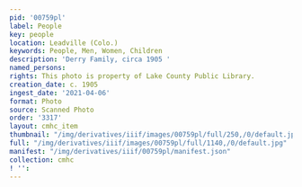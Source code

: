 ```yaml
---
pid: '00759pl'
label: People
key: people
location: Leadville (Colo.)
keywords: People, Men, Women, Children
description: 'Derry Family, circa 1905 '
named_persons: 
rights: This photo is property of Lake County Public Library.
creation_date: c. 1905
ingest_date: '2021-04-06'
format: Photo
source: Scanned Photo
order: '3317'
layout: cmhc_item
thumbnail: "/img/derivatives/iiif/images/00759pl/full/250,/0/default.jpg"
full: "/img/derivatives/iiif/images/00759pl/full/1140,/0/default.jpg"
manifest: "/img/derivatives/iiif/00759pl/manifest.json"
collection: cmhc
! '': 
---
```

